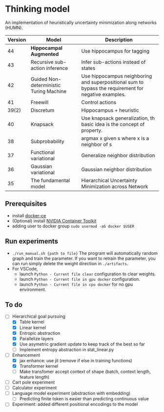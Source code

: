 # Thinking model

An implementation of heuristically uncertainty minimization along networks (HUMN).

| Version | Model                                   | Description                                                                                          |
| ------- | --------------------------------------- | ---------------------------------------------------------------------------------------------------- |
| 44      | **Hippocampal Augmented**               | Use hippocampus for tagging                                                                          |
| 43      | Recursive sub-action inference          | Infer sub-actions instead of states                                                                  |
| 42      | Guided Non-deterministic Turing Machine | Use hippocampus neighboring and superpositional sum to bypass the requirement for negative examples. |
| 41      | Freewill                                | Control actions                                                                                      |
| 39(2)   | Discretum                               | Hippocampus + heuristic                                                                              |
| 40      | Knapsack                                | Use knapsack generalization, th basic idea is the concept of property.                               |
| 38      | Subprobability                          | argmax x given s where x is a neighbor of s                                                          |
| 37      | Functional variational                  | Generalize neighbor distribution                                                                     |
| 36      | Gaussian variational                    | Gaussian neighbor distribution                                                                       |
| 35      | The fundamental model                   | Hierarchical Uncertainty Minimization across Network                                                 |

## Prerequisites

-   install [docker-ce](https://www.linode.com/docs/guides/installing-and-using-docker-on-ubuntu-and-debian/)
-   (Optional) install [NVIDIA Container Toolkit](https://docs.nvidia.com/datacenter/cloud-native/container-toolkit/install-guide.html#getting-started)
-   adding user to docker group `sudo usermod -aG docker $USER`

## Run experiments

-   `./run_manual.sh {path to file}` The program will automatically random graph and train the parameter. If you want to retrain the parameter, you can run simply delete the weight direction in `./artifacts`.
-   For VSCode,
    -   launch `Python - Current file clear` configuration to clear weights.
    -   launch `Python - Current file in gpu docker` configuration.
    -   launch `Python - Current file in cpu docker` for no gpu environment.

## To do

-   [ ] Hierarchical goal pursuing
    -   [x] Table kernel
    -   [x] Linear kernel
    -   [x] Entropic abstraction
    -   [x] Parallelize layers
    -   [x] Use asymetric gradient update to keep track of the best so far
    -   [ ] Implement entropy abstraction in stat_linear.py
-   [ ] Enhancement
    -   [x] jax enhance: use jit (remove if else in training functions)
    -   [x] Transformer kernel
    -   [ ] Make transfomer accept context of shape (batch, context length, feature length)
-   [ ] Cart pole experiment
-   [ ] Calculator experiment
-   [ ] Language model experiment (abstraction with embedding)
    -   [ ] Predicting finite token is easier than predicting continuous value
-   [ ] Experiment: added different positional encodings to the model
